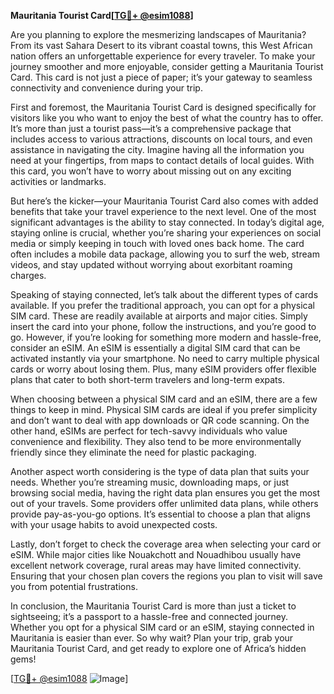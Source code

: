 **Mauritania Tourist Card[[TG💪+ @esim1088](https://t.me/s/esim1088)]**

Are you planning to explore the mesmerizing landscapes of Mauritania? From its vast Sahara Desert to its vibrant coastal towns, this West African nation offers an unforgettable experience for every traveler. To make your journey smoother and more enjoyable, consider getting a Mauritania Tourist Card. This card is not just a piece of paper; it’s your gateway to seamless connectivity and convenience during your trip.

First and foremost, the Mauritania Tourist Card is designed specifically for visitors like you who want to enjoy the best of what the country has to offer. It’s more than just a tourist pass—it’s a comprehensive package that includes access to various attractions, discounts on local tours, and even assistance in navigating the city. Imagine having all the information you need at your fingertips, from maps to contact details of local guides. With this card, you won’t have to worry about missing out on any exciting activities or landmarks.

But here’s the kicker—your Mauritania Tourist Card also comes with added benefits that take your travel experience to the next level. One of the most significant advantages is the ability to stay connected. In today’s digital age, staying online is crucial, whether you’re sharing your experiences on social media or simply keeping in touch with loved ones back home. The card often includes a mobile data package, allowing you to surf the web, stream videos, and stay updated without worrying about exorbitant roaming charges.

Speaking of staying connected, let’s talk about the different types of cards available. If you prefer the traditional approach, you can opt for a physical SIM card. These are readily available at airports and major cities. Simply insert the card into your phone, follow the instructions, and you’re good to go. However, if you’re looking for something more modern and hassle-free, consider an eSIM. An eSIM is essentially a digital SIM card that can be activated instantly via your smartphone. No need to carry multiple physical cards or worry about losing them. Plus, many eSIM providers offer flexible plans that cater to both short-term travelers and long-term expats.

When choosing between a physical SIM card and an eSIM, there are a few things to keep in mind. Physical SIM cards are ideal if you prefer simplicity and don’t want to deal with app downloads or QR code scanning. On the other hand, eSIMs are perfect for tech-savvy individuals who value convenience and flexibility. They also tend to be more environmentally friendly since they eliminate the need for plastic packaging.

Another aspect worth considering is the type of data plan that suits your needs. Whether you’re streaming music, downloading maps, or just browsing social media, having the right data plan ensures you get the most out of your travels. Some providers offer unlimited data plans, while others provide pay-as-you-go options. It’s essential to choose a plan that aligns with your usage habits to avoid unexpected costs.

Lastly, don’t forget to check the coverage area when selecting your card or eSIM. While major cities like Nouakchott and Nouadhibou usually have excellent network coverage, rural areas may have limited connectivity. Ensuring that your chosen plan covers the regions you plan to visit will save you from potential frustrations.

In conclusion, the Mauritania Tourist Card is more than just a ticket to sightseeing; it’s a passport to a hassle-free and connected journey. Whether you opt for a physical SIM card or an eSIM, staying connected in Mauritania is easier than ever. So why wait? Plan your trip, grab your Mauritania Tourist Card, and get ready to explore one of Africa’s hidden gems!

[[TG💪+ @esim1088](https://t.me/s/esim1088) ![Image](https://i.postimg.cc/Y0z9fWf4/image.png)]